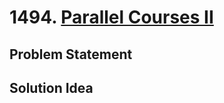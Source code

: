 # 1494. [Parallel Courses II](https://leetcode.com/problems/parallel-courses-ii)

## Problem Statement

## Solution Idea

